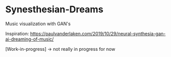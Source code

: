 # Synesthesian-Dreams

Music visualization with GAN's

Inspiration: https://paulvanderlaken.com/2019/10/29/neural-synthesia-gan-ai-dreaming-of-music/

[Work-in-progress] -> not really in progress for now 
